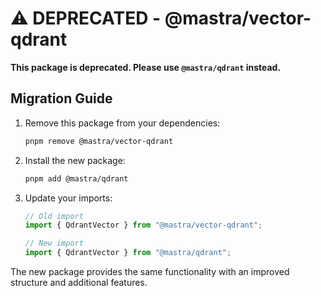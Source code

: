 # ⚠️ DEPRECATED - @mastra/vector-qdrant

**This package is deprecated. Please use `@mastra/qdrant` instead.**

## Migration Guide

1. Remove this package from your dependencies:
   ```bash
   pnpm remove @mastra/vector-qdrant
   ```

2. Install the new package:
   ```bash
   pnpm add @mastra/qdrant
   ```

3. Update your imports:
   ```typescript
   // Old import
   import { QdrantVector } from "@mastra/vector-qdrant";

   // New import
   import { QdrantVector } from "@mastra/qdrant";
   ```

The new package provides the same functionality with an improved structure and additional features.
